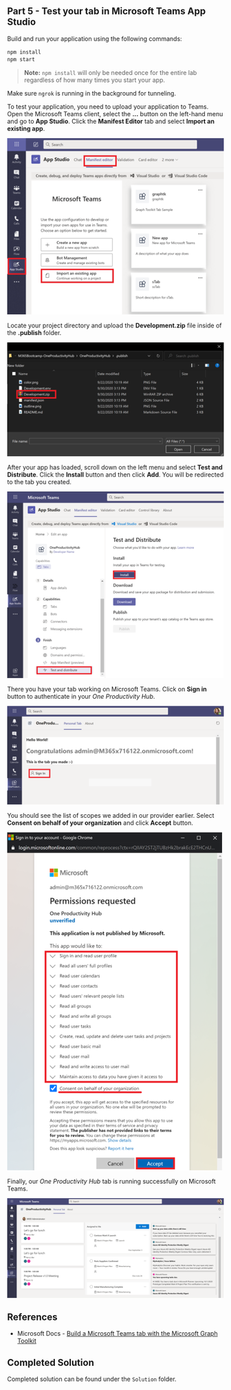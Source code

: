 ## Part 5 - Test your tab in Microsoft Teams App Studio

Build and run your application using the following commands:

```Bash
npm install
npm start
```

> **Note:** `npm install` will only be needed once for the entire lab regardless of how many times you start your app.

Make sure `ngrok` is running in the background for tunneling.

To test your application, you need to upload your application to Teams. Open the Microsoft Teams client, select the **...** button on the left-hand menu and go to **App Studio**. Click the **Manifest Editor** tab and select **Import an existing app**.

![Testing your tab on Microsoft Teams](/Labs/Images/TestingTabOnTeams-01.png)

Locate your project directory and upload the **Development.zip** file inside of the **.publish** folder.

![Testing your tab on Microsoft Teams](/Labs/Images/TestingTabOnTeams-02.png)

After your app has loaded, scroll down on the left menu and select **Test and Distribute**. Click the **Install** button and then click **Add**. You will be redirected to the tab you created.

![Testing your tab on Microsoft Teams](/Labs/Images/TestingTabOnTeams-03.png)

There you have your tab working on Microsoft Teams. Click on **Sign in** button to authenticate in your *One Productivity Hub*.

![Testing your tab on Microsoft Teams](/Labs/Images/TestingTabOnTeams-04.png)

You should see the list of scopes we added in our provider earlier. Select **Consent on behalf of your organization** and click **Accept** button.

![Testing your tab on Microsoft Teams](/Labs/Images/TestingTabOnTeams-05.png)

Finally, our *One Productivity Hub* tab is running successfully on Microsoft Teams. 

![Testing your tab on Microsoft Teams](/Labs/Images/TestingTabOnTeams-06.png)

## References
- Microsoft Docs - [Build a Microsoft Teams tab with the Microsoft Graph Toolkit](https://cda.ms/1Jh)

## Completed Solution
Completed solution can be found under the `Solution` folder.